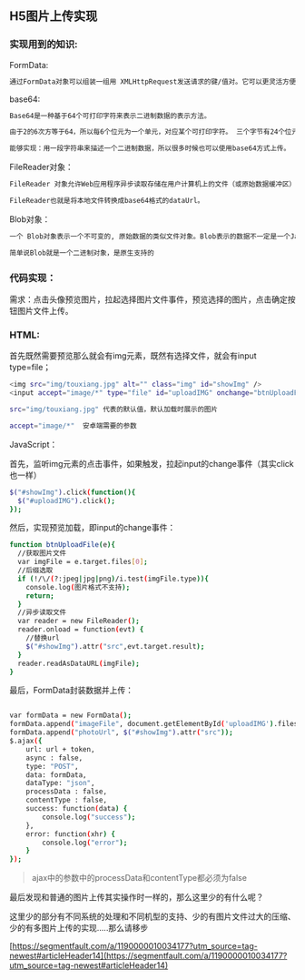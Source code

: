 ## H5图片上传实现

### 实现用到的知识:

FormData:

```sh
通过FormData对象可以组装一组用 XMLHttpRequest发送请求的键/值对。它可以更灵活方便的发送表单数据，因为可以独立于表单使用。如果你把表单的编码类型设置为multipart/form-data ，则通过FormData传输的数据格式和表单通过submit() 方法传输的数据格式相同。(FormData是H5新增)
```
base64:

```sh
Base64是一种基于64个可打印字符来表示二进制数据的表示方法。

由于2的6次方等于64，所以每6个位元为一个单元，对应某个可打印字符。 三个字节有24个位元，对应于4个Base64单元，即3个字节可表示4个可打印字符。

能够实现：用一段字符串来描述一个二进制数据，所以很多时候也可以使用base64方式上传。
```
FileReader对象：

```sh
FileReader 对象允许Web应用程序异步读取存储在用户计算机上的文件（或原始数据缓冲区）的内容，使用 File 或 Blob 对象指定要读取的文件或数据。

FileReader也就是将本地文件转换成base64格式的dataUrl。
```

Blob对象：

```sh
一个 Blob对象表示一个不可变的, 原始数据的类似文件对象。Blob表示的数据不一定是一个JavaScript原生格式。 File 接口基于Blob，继承 blob功能并将其扩展为支持用户系统上的文件。

简单说Blob就是一个二进制对象，是原生支持的
```

### 代码实现：

需求：点击头像预览图片，拉起选择图片文件事件，预览选择的图片，点击确定按钮图片文件上传。


### HTML:

首先既然需要预览那么就会有img元素，既然有选择文件，就会有input type=file；

```sh
<img src="img/touxiang.jpg" alt="" class="img" id="showImg" />
<input accept="image/*" type="file" id="uploadIMG" onchange="btnUploadFile(event)" style="display: none"/>
```

```sh
src="img/touxiang.jpg" 代表的默认值，默认加载时展示的图片

accept="image/*"  安卓端需要的参数
```

JavaScript：

首先，监听img元素的点击事件，如果触发，拉起input的change事件（其实click也一样）

```sh
$("#showImg").click(function(){
  $("#uploadIMG").click();
});
```
然后，实现预览加载，即input的change事件：

```sh
function btnUploadFile(e){
  //获取图片文件
  var imgFile = e.target.files[0]; 
  //后缀选取
  if (!/\/(?:jpeg|jpg|png)/i.test(imgFile.type)){
    console.log(图片格式不支持);
    return;
  }
  //异步读取文件
  var reader = new FileReader();
  reader.onload = function(evt) {
    //替换url
    $("#showImg").attr("src",evt.target.result);
  }
  reader.readAsDataURL(imgFile);
}
```
最后，FormData封装数据并上传：

```sh

var formData = new FormData();
formData.append("imageFile", document.getElementById('uploadIMG').files[0]);
formData.append("photoUrl", $("#showImg").attr("src"));
$.ajax({
	url: url + token,
	async : false,
	type: "POST",
	data: formData,
	dataType: "json",
	processData : false,
	contentType : false,
	success: function(data) {
		console.log("success");
	},
	error: function(xhr) {
		console.log("error");
	}
});
```
>ajax中的参数中的processData和contentType都必须为false

最后发现和普通的图片上传其实操作时一样的，那么这里少的有什么呢？

这里少的部分有不同系统的处理和不同机型的支持、少的有图片文件过大的压缩、少的有多图片上传的实现.....那么请移步

[https://segmentfault.com/a/1190000010034177?utm_source=tag-newest#articleHeader14](https://segmentfault.com/a/1190000010034177?utm_source=tag-newest#articleHeader14)